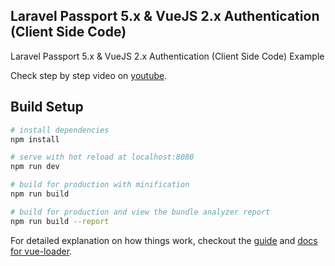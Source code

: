 ## Laravel Passport 5.x & VueJS 2.x Authentication (Client Side Code)

Laravel Passport 5.x & VueJS 2.x Authentication (Client Side Code) Example

Check step by step video on [youtube](https://www.youtube.com/playlist?list=PLKmlCa2HUPq_SJxoT1YfQ_j7Ry6CIDd-G).

## Build Setup

``` bash
# install dependencies
npm install

# serve with hot reload at localhost:8080
npm run dev

# build for production with minification
npm run build

# build for production and view the bundle analyzer report
npm run build --report
```

For detailed explanation on how things work, checkout the [guide](http://vuejs-templates.github.io/webpack/) and [docs for vue-loader](http://vuejs.github.io/vue-loader).
